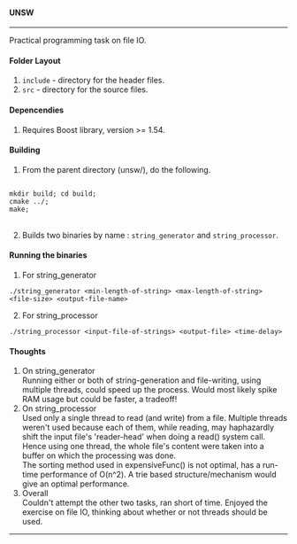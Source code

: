 #### UNSW 

---

Practical programming task on file IO.


#### Folder Layout
1. `include` - directory for the header files.
2. `src` - directory for the source files.

#### Depencendies
1. Requires Boost library, version >= 1.54.

#### Building
1. From the parent directory (unsw/), do the following.
<code>
mkdir build; cd build;
cmake ../;
make;
</code> <br/>

2. Builds two binaries by name : `string_generator` and `string_processor`.


#### Running the binaries
1. For string_generator <br/> 

`./string_generator <min-length-of-string> <max-length-of-string> <file-size> <output-file-name>`


2. For string_processor <br/>

`./string_processor <input-file-of-strings> <output-file> <time-delay> `

#### Thoughts
1. On string_generator <br/>
Running either or both of string-generation and file-writing, using multiple threads, could speed up the process. Would most likely spike RAM usage but could be faster, a tradeoff! <br/>
2. On string_processor <br/>
Used only a single thread to read (and write) from a file. Multiple threads weren't used because each of them, while reading, may haphazardly shift the input file's 'reader-head' when doing a read() system call. Hence using one thread, the whole file's content were taken into a buffer on which the processing was done. <br/>
The sorting method used in expensiveFunc() is not optimal, has a run-time performance of O(n^2). A trie based structure/mechanism would give an optimal performance. <br/>
3. Overall <br/>
Couldn't attempt the other two tasks, ran short of time. Enjoyed the exercise on file IO, thinking about whether or not threads should be used.

---
